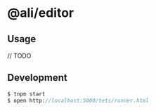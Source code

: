# @ali/editor

## Usage

// TODO

## Development

```js
$ tnpm start
$ open http://localhost:5000/tets/runner.html
```
